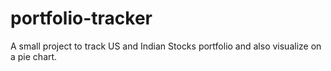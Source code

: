 # portfolio-tracker
A small project to track US and Indian Stocks portfolio and also visualize on a pie chart.